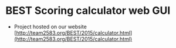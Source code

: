 # BEST Scoring calculator web GUI
 - Project hosted on our website [http://team2583.org/BEST/2015/calculator.html](http://team2583.org/BEST/2015/calculator.html)
